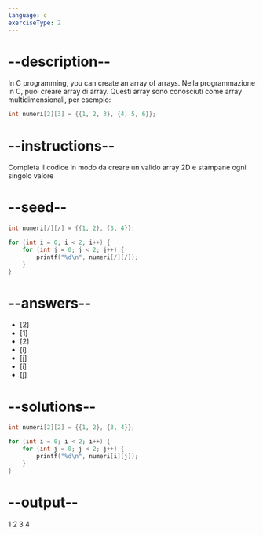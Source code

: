 ```yaml
---
language: c
exerciseType: 2
---
```


# --description--

In C programming, you can create an array of arrays.
Nella programmazione in C, puoi creare array di array.
Questi array sono conosciuti come array multidimensionali, per esempio:
```c
int numeri[2][3] = {{1, 2, 3}, {4, 5, 6}};
```

# --instructions--

Completa il codice in modo da creare un valido array 2D e stampane ogni singolo valore

# --seed--

```c
int numeri[/][/] = {{1, 2}, {3, 4}};

for (int i = 0; i < 2; i++) {
    for (int j = 0; j < 2; j++) {
        printf("%d\n", numeri[/][/]);
    }
}
```

# --answers--

- [2]
- [1]
- [2]
- [i]
- [j]
- [i]
- [j]

# --solutions--

```c
int numeri[2][2] = {{1, 2}, {3, 4}};

for (int i = 0; i < 2; i++) {
    for (int j = 0; j < 2; j++) {
        printf("%d\n", numeri[i][j]);
    }
}
```

# --output--

1
2
3
4
